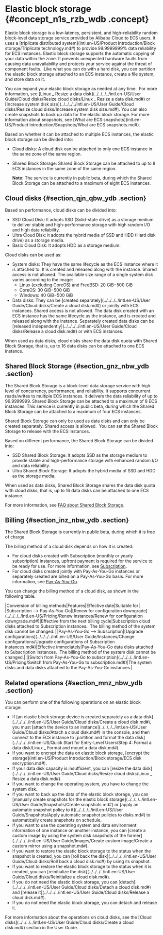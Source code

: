 # Elastic block storage {#concept_n1s_rzb_wdb .concept}

Elastic block storage is a low-latency, persistent, and high-reliability random block-level data storage service provided by Alibaba Cloud to ECS users. It uses a [triplicate distributed system](intl.en-US/Product Introduction/Block storage/Triplicate technology.md#) to provide 99.9999999% data reliability for ECS instances. Elastic block storage supports the automatic copying of your data within the zone. It prevents unexpected hardware faults from causing data unavailability and protects your service against the threat of component faults.  Like what you can do with a hard disk, you can partition the elastic block storage attached to an ECS instance, create a file system, and store data on it.

You can expand your elastic block storage as needed at any time.  For more information, see [Linux \_ Resize a data disk](../../../../intl.en-US/User Guide/Cloud disks/Resize cloud disks/Linux _ Resize a data disk.md#) or  [Increase system disk size](../../../../intl.en-US/User Guide/Cloud disks/Resize cloud disks/Increase system disk size.md#). You can also create snapshots to back up data for the elastic block storage. For more information about snapshots, see [What are ECS snapshots](intl.en-US/Product Introduction/Snapshots/What are ECS snapshots.md#).

Based on whether it can be attached to multiple ECS instances, the elastic block storage can be divided into:

-   Cloud disks: A cloud disk can be attached to only one ECS instance in the same zone of the same region.
-   Shared Block Storage: Shared Block Storage can be attached to up to 8 ECS instances in the same zone of the same region.

    **Note:** The service is currently in public beta, during which the Shared Block Storage can be attached to a maximum of eight ECS instances.


## Cloud disks {#section_qjn_qbw_ydb .section}

Based on performance, cloud disks can be divided into:

-   SSD Cloud Disk: It adopts SSD \(Solid-state drive\) as a storage medium to deliver stable and high-performance storage with high random I/O and high data reliability.
-   Ultra Cloud Disk: It adopts the hybrid media of SSD and HDD \(Hard disk drive\) as a storage media.
-   Basic Cloud Disk: It adopts HDD as a storage medium.

Cloud disks can be used as:

-   System disks: They have the same lifecycle as the ECS instance where it is attached to. It is created and released along with the instance. Shared access is not allowed. The available size range of a single system disk varies according to the image:
    -   Linux \(excluding CoreOS\) and FreeBSD: 20 GiB−500 GiB
    -   CoreOS: 30 GiB−500 GiB
    -   Windows: 40 GiB−500 GiB
-   Data disks: They can be [created separately](../../../../intl.en-US/User Guide/Cloud disks/Create a cloud disk.md#) or jointly with ECS instances. Shared access is not allowed. The data disk created with an ECS instance has the same lifecycle as the instance, and is created and released along with the instance. Separately created data disks can be [released independently](../../../../intl.en-US/User Guide/Cloud disks/Release a cloud disk.md#) or with ECS instances.

When used as data disks, cloud disks share the data disk quota with Shared Block Storage, that is, up to 16 data disks can be attached to one ECS instance.

## Shared Block Storage {#section_gnz_nbw_ydb .section}

The Shared Block Storage is a block-level data storage service with high level of concurrency, performance, and reliability. It supports concurrent reads/writes to multiple ECS instances. It delivers the data reliability of up to 99.9999999. Shared Block Storage can be attached to a maximum of 8 ECS instances. This service is currently in public beta, during which the Shared Block Storage can be attached to a maximum of four ECS instances.

Shared Block Storage can only be used as data disks and can only be created separately. Shared access is allowed.  You can set the Shared Block Storage to release with the ECS instances.

Based on different performance, the Shared Block Storage can be divided into:

-   SSD Shared Block Storage: It adopts SSD as the storage medium to provide stable and high-performance storage with enhanced random I/O and data reliability.
-   Ultra Shared Block Storage: It adopts the hybrid media of SSD and HDD as the storage media.

When used as data disks, Shared Block Storage shares the data disk quota with cloud disks, that is, up to 16 data disks can be attached to one ECS instance.

For more information, see [FAQ about Shared Block Storage](https://www.alibabacloud.com/help/doc-detail/53820.htm).

## Billing {#section_inz_nbw_ydb .section}

The Shared Block Storage is currently in public beta, during which it is free of charge.

The billing method of a cloud disk depends on how it is created:

-   For cloud disks created with Subscription \(monthly or yearly subscription\) instances, upfront payment is required for the service to be ready for use. For more information, see [Subscription](../../../../intl.en-US/Pricing/Subscription.md#).
-   For cloud disks created jointly with Pay-As-You-Go instances or separately created are billed on a Pay-As-You-Go basis. For more information, see [Pay-As-You-Go](../../../../intl.en-US/Pricing/Pay-As-You-Go.md#).

You can change the billing method of a cloud disk, as shown in the following table.

|Conversion of billing methods|Features|Effective date|Suitable for|
|Subscription —\> Pay-As-You-Go|[Renew for configuration downgrade](../../../../intl.en-US/Pricing/Renew instances/Renew for configuration downgrade.md#)|Effective from the next billing cycle|Subscription cloud disks attached to Subscription instances.  The billing method of the system disk cannot be changed.|
|Pay-As-You-Go —\> Subscription|[Upgrade configurations](../../../../intl.en-US/User Guide/Instances/Change configurations/Upgrade configurations of Subscription instances.md#)|Effective immediately|Pay-As-You-Go data disks attached to Subscription instances.  The billing method of the system disk cannot be changed.|
|[Switch from Pay-As-You-Go to subscription](../../../../intl.en-US/Pricing/Switch from Pay-As-You-Go to subscription.md#)|The system disks and data disks attached to the Pay-As-You-Go instances.|

## Related operations {#section_mnz_nbw_ydb .section}

You can perform one of the following operations on an elastic block storage:

-   If [an elastic block storage device is created separately as a data disk](../../../../intl.en-US/User Guide/Cloud disks/Create a cloud disk.md#), you must [attach the device to an instance](../../../../intl.en-US/User Guide/Cloud disks/Attach a cloud disk.md#) in the console, and then connect to the ECS instance to [partition and format the data disk](../../../../intl.en-US/Quick Start for Entry-Level Users/Step 4: Format a data disk/Linux _ Format and mount a data disk.md#).
-   If you want to encrypt the data on elastic block storage, [encrypt the storage](intl.en-US/Product Introduction/Block storage/ECS disk encryption.md#).
-   If your data disk capacity is insufficient, you can [resize the data disk](../../../../intl.en-US/User Guide/Cloud disks/Resize cloud disks/Linux _ Resize a data disk.md#).
-   If you want to change the operating system, you have to change the system disk.
-   If you want to back up the data of the elastic block storage, you can [manually create snapshots for the elastic block storage](../../../../intl.en-US/User Guide/Snapshots/Create snapshots.md#) or [apply an automatic snapshot policy to it](../../../../intl.en-US/User Guide/Snapshots/Apply automatic snapshot policies to disks.md#) to automatically create snapshots on schedule.
-   If you want to use the operating system and data environment information of one instance on another instance, you can [create a custom image by using the system disk snapshots of the former](../../../../intl.en-US/User Guide/Images/Create custom image/Create a custom mirror using a snapshot.md#).
-   If you want to restore the elastic block storage to the status when the snapshot is created, you can [roll back the disk](../../../../intl.en-US/User Guide/Cloud disks/Roll back a cloud disk.md#) by using its snapshot.
-   If you want to restore the elastic block storage to the status when it is created, you can [reinitialize the disk](../../../../intl.en-US/User Guide/Cloud disks/Reinitialize a cloud disk.md#).
-   If you do not need the elastic block storage, you can [detach](../../../../intl.en-US/User Guide/Cloud disks/Detach a cloud disk.md#) and [release it](../../../../intl.en-US/User Guide/Cloud disks/Release a cloud disk.md#). 
-   If you do not need the elastic block storage, you can detach and release it.

For more information about the operations on cloud disks, see the [Cloud disks](../../../../intl.en-US/User Guide/Cloud disks/Create a cloud disk.md#) section in the User Guide.

